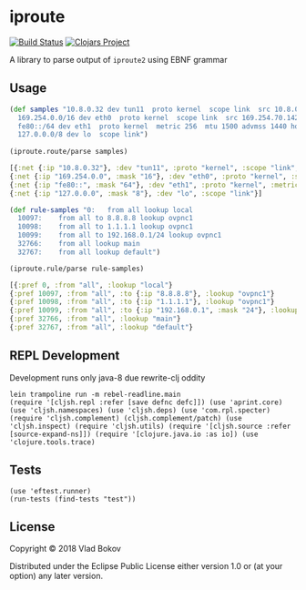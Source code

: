 # iproute

[![Build Status][BS img]][Build Status]
[![Clojars Project](https://img.shields.io/clojars/v/iproute.svg)](https://clojars.org/iproute)

A library to parse output of `iproute2` using EBNF grammar

## Usage

```clojure
(def samples "10.8.0.32 dev tun11  proto kernel  scope link  src 10.8.0.31
  169.254.0.0/16 dev eth0  proto kernel  scope link  src 169.254.70.142
  fe80::/64 dev eth1  proto kernel  metric 256  mtu 1500 advmss 1440 hoplimit 0
  127.0.0.0/8 dev lo  scope link")
  
(iproute.route/parse samples)

[{:net {:ip "10.8.0.32"}, :dev "tun11", :proto "kernel", :scope "link", :src "10.8.0.31"}
{:net {:ip "169.254.0.0", :mask "16"}, :dev "eth0", :proto "kernel", :scope "link", :src "169.254.70.142"}
{:net {:ip "fe80::", :mask "64"}, :dev "eth1", :proto "kernel", :metric 256, :mtu 1500, :advmss 1440, :hoplimit 0}
{:net {:ip "127.0.0.0", :mask "8"}, :dev "lo", :scope "link"}]

(def rule-samples "0:	from all lookup local
  10097:	from all to 8.8.8.8 lookup ovpnc1
  10098:	from all to 1.1.1.1 lookup ovpnc1
  10099:	from all to 192.168.0.1/24 lookup ovpnc1
  32766:	from all lookup main
  32767:	from all lookup default")

(iproute.rule/parse rule-samples)

[{:pref 0, :from "all", :lookup "local"}
{:pref 10097, :from "all", :to {:ip "8.8.8.8"}, :lookup "ovpnc1"}
{:pref 10098, :from "all", :to {:ip "1.1.1.1"}, :lookup "ovpnc1"}
{:pref 10099, :from "all", :to {:ip "192.168.0.1", :mask "24"}, :lookup "ovpnc1"}
{:pref 32766, :from "all", :lookup "main"}
{:pref 32767, :from "all", :lookup "default"}
```

## REPL Development
Development runs only java-8 due rewrite-clj oddity

```
lein trampoline run -m rebel-readline.main
(require '[cljsh.repl :refer [save defnc defc]]) (use 'aprint.core) (use 'cljsh.namespaces) (use 'cljsh.deps) (use 'com.rpl.specter) (require 'cljsh.complement) (cljsh.complement/patch) (use 'cljsh.inspect) (require 'cljsh.utils) (require '[cljsh.source :refer [source-expand-ns]]) (require '[clojure.java.io :as io]) (use 'clojure.tools.trace)
```

## Tests

```
(use 'eftest.runner)
(run-tests (find-tests "test"))
```

## License

Copyright © 2018 Vlad Bokov

Distributed under the Eclipse Public License either version 1.0 or (at
your option) any later version.

[Build Status]: https://travis-ci.org/lunatic-cat/iproute
[BS img]: https://travis-ci.org/lunatic-cat/iproute.png
